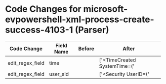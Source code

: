 # Code Changes for microsoft-evpowershell-xml-process-create-success-4103-1 (Parser)

| Code Change | Field Name | Before | After |
|-------------|------------|--------|-------|
| edit_regex_field | time |  | ['<TimeCreated SystemTime=(\'|")({time}\d{4}-\d\d-\d\dT\d\d:\d\d:\d\d\.\d{9}Z)\\'\/>'] |
| edit_regex_field | user_sid |  | ['<Security UserID=(\'|")({user_sid}[\w-]+)(\'|")'] |
